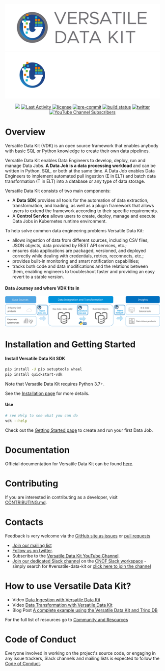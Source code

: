 ![Versatile Data Kit](./support/images/versatile-data-kit.svg#gh-light-mode-only)
![Versatile Data Kit](./support/images/versatile-data-kit-dark-background.svg#gh-dark-mode-only)

<p align="center">
    <a href="https://github.com/vmware/versatile-data-kit/pulse" alt="Activity">
        <img src="https://img.shields.io/github/commit-activity/m/vmware/versatile-data-kit" /></a>
    <a href="https://github.com/vmware/versatile-data-kit/contributors" alt="Last Activity">
        <img src="https://img.shields.io/github/last-commit/vmware/versatile-data-kit" alt="Last Activity"></a>
    <a href="https://github.com/vmware/versatile-data-kit/blob/main/LICENSE" alt="License">
        <img src="https://img.shields.io/github/license/vmware/versatile-data-kit" alt="license"></a>
    <a href="https://github.com/pre-commit/pre-commit">
        <img src="https://img.shields.io/badge/pre--commit-enabled-brightgreen?logo=pre-commit&logoColor=white" alt="pre-commit"></a>
    <a href="https://github.com/vmware/versatile-data-kit">
        <img src="https://gitlab.com/vmware-analytics/versatile-data-kit/badges/main/pipeline.svg" alt="build status"></a>
    <a href="https://twitter.com/intent/tweet?text=Wow: @VDKProject">
        <img src="https://img.shields.io/twitter/url?style=social&url=https%3A%2F%2Ftwitter.com%2FVDKProject" alt="twitter"/></a>
     <a href="https://www.youtube.com/channel/UCasf2Q7X8nF7S4VEmcTHJ0Q">
        <img alt="YouTube Channel Subscribers" src="https://img.shields.io/youtube/channel/subscribers/UCasf2Q7X8nF7S4VEmcTHJ0Q?style=social"></a>

<!-- TODO: code coverage -->
</p>

# Overview

Versatile Data Kit (VDK) is an open source framework that enables anybody with basic SQL or Python knowledge to create their own data pipelines.

Versatile Data Kit enables Data Engineers to develop, deploy, run and manage Data Jobs. **A Data Job is a data processing workload** and can be written in Python, SQL, or both at the same time. A Data Job enables Data Engineers to implement automated pull ingestion (E in ELT) and batch data transformation (T in ELT) into a database or any type of data storage.

Versatile Data Kit consists of two main components:

* A **Data SDK** provides all tools for the automation of data extraction, transformation, and loading, as well as a plugin framework that allows users to extend the framework according to their specific requirements.
* A **Control Service** allows users to create, deploy, manage and execute Data Jobs in Kubernetes runtime environment.

To help solve common data engineering problems Versatile Data Kit:
* allows ingestion of data from different sources, including CSV files, JSON objects, data provided by REST API services, etc.;
* ensures data applications are packaged, versioned, and deployed correctly while dealing with credentials, retries, reconnects, etc.;
* provides built-in monitoring and smart notification capabilities;
* tracks both code and data modifications and the relations between them, enabling engineers to troubleshoot faster and providing an easy revert to a stable version.


#### Data Journey and where VDK fits in
![Data Journey](./support/images/versatile-data-kit-data-journey.svg)

# Installation and Getting Started

#### Install Versatile Data Kit SDK

```bash
pip install -U pip setuptools wheel
pip install quickstart-vdk
```
Note that Versatile Data Kit requires Python 3.7+.

See the [Installation page](https://github.com/vmware/versatile-data-kit/wiki/Installation#install-sdk) for more details.

#### Use

```bash
# see Help to see what you can do
vdk --help
```
Check out the [Getting Started page](https://github.com/vmware/versatile-data-kit/wiki/getting-started) to create and run your first Data Job.

# Documentation

Official documentation for Versatile Data Kit can be found [here](https://github.com/vmware/versatile-data-kit/wiki/Introduction).

# Contributing

If you are interested in contributing as a developer, visit [CONTRIBUTING.md](CONTRIBUTING.md).

# Contacts
Feedback is very welcome via the [GitHub site as issues](https://github.com/vmware/versatile-data-kit/issues) or [pull requests](https://github.com/vmware/versatile-data-kit/pulls)

- [Join our mailing list](mailto:join-versatiledatakit@groups.vmware.com?subject=Invite%20me%20to%20the%20VDK%20mailing%20list)
- [Follow us on twitter](https://twitter.com/intent/follow?screen_name=VDKProject).
- Subscribe to the [Versatile Data Kit YouTube Channel](https://www.youtube.com/channel/UCasf2Q7X8nF7S4VEmcTHJ0Q).
- [Join our dedicated Slack channel](https://cloud-native.slack.com/archives/C033PSLKCPR) on the [CNCF Slack workspace](https://events.linuxfoundation.org/archive/2020/kubecon-cloudnativecon-europe/attend/slack-guidelines/#getting-started) - simply search for #versatile-data-kit or [click here to join the channel](https://cloud-native.slack.com/archives/C033PSLKCPR)

# How to use Versatile Data Kit?
- Video [Data Ingestion with Versatile Data Kit](https://youtu.be/JRV_5cxVQDU)
- Video [Data Transformation with Versatile Data Kit](https://youtu.be/2F6_REtupgA)
- Blog Post [A complete example using the Versatile Data Kit and Trino DB](https://towardsdatascience.com/from-raw-data-to-a-cleaned-database-a-deep-dive-into-versatile-data-kit-ab5fd992a02e)

For the full list of resources go to [Community and Resources](https://github.com/vmware/versatile-data-kit/wiki/Community-and-Resources)

# Code of Conduct
Everyone involved in working on the project's source code, or engaging in any issue trackers, Slack channels and mailing lists is expected to follow the [Code of Conduct](CODE_OF_CONDUCT.md).
